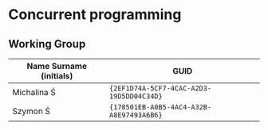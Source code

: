 # Concurrent programming

## Working Group

| Name Surname (initials) | GUID                                     |
| ----------------------- | ---------------------------------------- |
| Michalina Ś             | `{2EF1D74A-5CF7-4CAC-A2D3-19D5DD04C34D}` |
| Szymon Ś                | `{178501EB-A0B5-4AC4-A32B-A8E97493A6B6}` |

